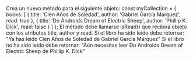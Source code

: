  Crea un nuevo método para el siguiente objeto:
const myCollection = { books: [ { title: 'Cien Años de Soledad', author: 'Gabriel García Márquez', read: true }, { title: 'Do Androids Dream of Electric Sheep', author: 'Phillip K. Dick', read: false } ] };
El método debe llamarse isRead() que recibirá objeto con los atributos title, author y read.
Si el libro ha sido leído debe retornar:
"Ya has leido Cien Años de Soledad de Gabriel García Márquez"
Si el libro no ha sido leído debe retornar:
"Aún necesitas leer Do Androids Dream of Electric Sheep de Phillip K. Dick"
